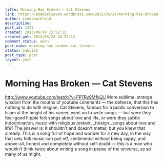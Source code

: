 ```yaml
---
title: Morning Has Broken — Cat Stevens
link: https://ezekielseven.wordpress.com/2013/06/24/morning-has-broken-cat-stevens/
author: jamesbuckland
description: 
post_id: 1372
created: 2013/06/24 15:52:12
created_gmt: 2013/06/24 20:52:12
comment_status: open
post_name: morning-has-broken-cat-stevens
status: publish
post_type: post
layout: post
---
```


# Morning Has Broken — Cat Stevens

http://www.youtube.com/watch?v=FP7Ry9MfkQU More sublime, strange wisdom from the mouths of youtube comments — the defense, that this has nothing to do with religion. Cat Stevens, famous for a public conversion to Islam at the height of his career, went on to write songs — but were they feel-good hippie folk songs about love and life, or were they subtle indoctrination, music with religious pretext, _foreign _songs about love and life? The answer is: it shouldn't and doesn't matter, but you knew that already. This is a song full of hope and wonder for a new day, in the way that only folk music can pull off, sentimental without being sappy, and above-all, honest and completely without self-doubt — this is a man who wouldn't think twice about writing a song in praise of the universe, as so many of us might.